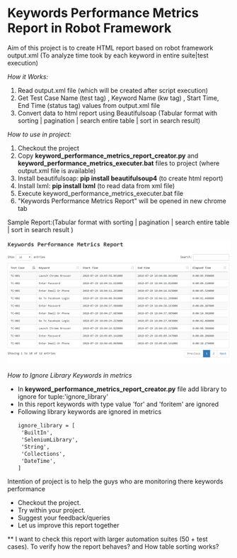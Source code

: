 # Keywords Performance Metrics Report in Robot Framework

Aim of this project is to create HTML report based on robot framework output.xml (To analyze time took by each keyword in entire suite|test execution)

*How it Works:*

1. Read output.xml file (which will be created after script execution)
2. Get Test Case Name (test tag) , Keyword Name (kw tag) , Start Time, End Time (status tag) values from output.xml file
3. Convert data to html report using Beautifulsoap (Tabular format with sorting | pagination | search entire table | sort in search result)

*How to use in project:*

1. Checkout the project
2. Copy __keyword_performance_metrics_report_creator.py__ and __keyword_performance_metrics_executer.bat__ files to project (where output.xml file is available)
3. Install beautifulsoap: __pip install beautifulsoup4__  (to create html report)
4. Install lxml: __pip install lxml__ (to read data from xml file)
5. Execute keyword_performance_metrics_executer.bat file
6. "Keywords Performance Metrics Report" will be opened in new chrome tab
 
 Sample Report:(Tabular format with sorting | pagination | search entire table | sort in search result )
 
 ![Screenshot](Keywords_Performance_Metrics.PNG)

*How to Ignore Library Keywords in metrics*
 - In __keyword_performance_metrics_report_creator.py__ file add library to ignore for tuple:'ignore_library'
 - In this report keywords with type value 'for' and 'foritem' are ignored
 - Following library keywords are ignored in metrics
    ```
    ignore_library = [
     'BuiltIn',
     'SeleniumLibrary',
     'String',
     'Collections',
     'DateTime',
    ] 
    ```

Intention of project is to help the guys who are monitoring there keywords performance

 - Checkout the project.
 - Try within your project.
 - Suggest your feedback/queries
 - Let us improve this report together

** I want to check this report with larger automation suites (50 + test cases). To verify how the report behaves? and How table sorting works?
